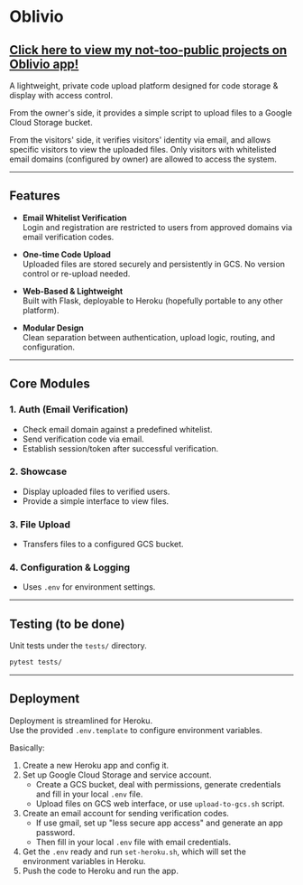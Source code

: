 # Oblivio

## [**Click here to view my not-too-public projects on Oblivio app!**](https://oblivio-3c793b380c34.herokuapp.com/)

A lightweight, private code upload platform designed for code storage & display with access control.

From the owner's side, it provides a simple script to upload files to a Google Cloud Storage bucket.

From the visitors' side, it verifies visitors' identity via email, and allows specific visitors to view the uploaded files. Only visitors with whitelisted email domains (configured by owner) are allowed to access the system.

---

## Features

- **Email Whitelist Verification**  
  Login and registration are restricted to users from approved domains via email verification codes.

- **One-time Code Upload**  
  Uploaded files are stored securely and persistently in GCS. No version control or re-upload needed.

- **Web-Based & Lightweight**  
  Built with Flask, deployable to Heroku (hopefully portable to any other platform).

- **Modular Design**  
  Clean separation between authentication, upload logic, routing, and configuration.

---

## Core Modules

### 1. Auth (Email Verification)

- Check email domain against a predefined whitelist.
- Send verification code via email.
- Establish session/token after successful verification.

### 2. Showcase

- Display uploaded files to verified users.
- Provide a simple interface to view files.

### 3. File Upload

- Transfers files to a configured GCS bucket.

### 4. Configuration & Logging

- Uses `.env` for environment settings.

---

## Testing (to be done)

Unit tests under the `tests/` directory.

```bash
pytest tests/
```

---

## Deployment

Deployment is streamlined for Heroku.  
Use the provided `.env.template` to configure environment variables.

Basically:
1. Create a new Heroku app and config it.
2. Set up Google Cloud Storage and service account.
    - Create a GCS bucket, deal with permissions, generate credentials and fill in your local `.env` file.
    - Upload files on GCS web interface, or use `upload-to-gcs.sh` script.
3. Create an email account for sending verification codes. 
    - If use gmail, set up "less secure app access" and generate an app password.
    - Then fill in your local `.env` file with email credentials.
4. Get the `.env` ready and run `set-heroku.sh`, which will set the environment variables in Heroku.
5. Push the code to Heroku and run the app.
